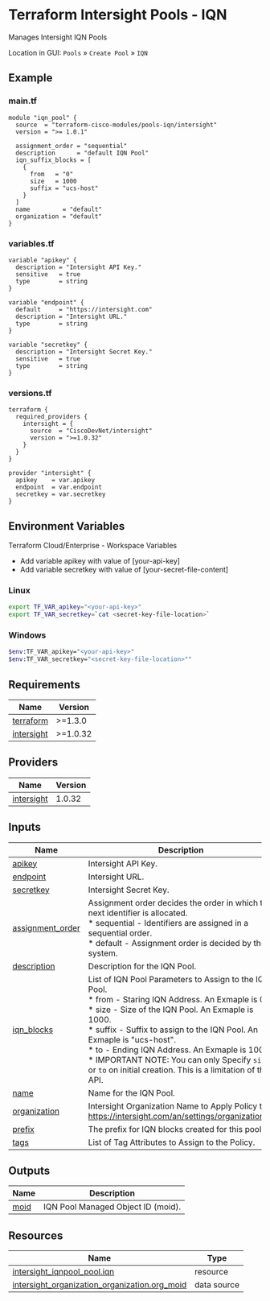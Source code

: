 <!-- BEGIN_TF_DOCS -->
# Terraform Intersight Pools - IQN
Manages Intersight IQN Pools

Location in GUI:
`Pools` » `Create Pool` » `IQN`

## Example

### main.tf
```hcl
module "iqn_pool" {
  source  = "terraform-cisco-modules/pools-iqn/intersight"
  version = ">= 1.0.1"

  assignment_order = "sequential"
  description      = "default IQN Pool"
  iqn_suffix_blocks = [
    {
      from   = "0"
      size   = 1000
      suffix = "ucs-host"
    }
  ]
  name         = "default"
  organization = "default"
}

```

### variables.tf
```hcl
variable "apikey" {
  description = "Intersight API Key."
  sensitive   = true
  type        = string
}

variable "endpoint" {
  default     = "https://intersight.com"
  description = "Intersight URL."
  type        = string
}

variable "secretkey" {
  description = "Intersight Secret Key."
  sensitive   = true
  type        = string
}
```

### versions.tf
```hcl
terraform {
  required_providers {
    intersight = {
      source  = "CiscoDevNet/intersight"
      version = ">=1.0.32"
    }
  }
}

provider "intersight" {
  apikey    = var.apikey
  endpoint  = var.endpoint
  secretkey = var.secretkey
}
```

## Environment Variables

Terraform Cloud/Enterprise - Workspace Variables
- Add variable apikey with value of [your-api-key]
- Add variable secretkey with value of [your-secret-file-content]

### Linux
```bash
export TF_VAR_apikey="<your-api-key>"
export TF_VAR_secretkey=`cat <secret-key-file-location>`
```

### Windows
```bash
$env:TF_VAR_apikey="<your-api-key>"
$env:TF_VAR_secretkey="<secret-key-file-location>""
```


## Requirements

| Name | Version |
|------|---------|
| <a name="requirement_terraform"></a> [terraform](#requirement\_terraform) | >=1.3.0 |
| <a name="requirement_intersight"></a> [intersight](#requirement\_intersight) | >=1.0.32 |
## Providers

| Name | Version |
|------|---------|
| <a name="provider_intersight"></a> [intersight](#provider\_intersight) | 1.0.32 |
## Inputs

| Name | Description | Type | Default | Required |
|------|-------------|------|---------|:--------:|
| <a name="input_apikey"></a> [apikey](#input\_apikey) | Intersight API Key. | `string` | n/a | yes |
| <a name="input_endpoint"></a> [endpoint](#input\_endpoint) | Intersight URL. | `string` | `"https://intersight.com"` | no |
| <a name="input_secretkey"></a> [secretkey](#input\_secretkey) | Intersight Secret Key. | `string` | n/a | yes |
| <a name="input_assignment_order"></a> [assignment\_order](#input\_assignment\_order) | Assignment order decides the order in which the next identifier is allocated.<br>  * sequential - Identifiers are assigned in a sequential order.<br>  * default - Assignment order is decided by the system. | `string` | `"default"` | no |
| <a name="input_description"></a> [description](#input\_description) | Description for the IQN Pool. | `string` | `""` | no |
| <a name="input_iqn_blocks"></a> [iqn\_blocks](#input\_iqn\_blocks) | List of IQN Pool Parameters to Assign to the IQN Pool.<br>  * from - Staring IQN Address.  An Exmaple is 0.<br>  * size - Size of the IQN Pool.  An Exmaple is 1000.<br>  * suffix - Suffix to assign to the IQN Pool.  An Exmaple is "ucs-host".<br>  * to - Ending IQN Address.  An Exmaple is 1000.<br>  * IMPORTANT NOTE: You can only Specify `size` or `to` on initial creation.  This is a limitation of the API. | <pre>list(object(<br>    {<br>      from   = string<br>      size   = optional(number, null)<br>      suffix = string<br>      to     = optional(string, null)<br>    }<br>  ))</pre> | `[]` | no |
| <a name="input_name"></a> [name](#input\_name) | Name for the IQN Pool. | `string` | `"default"` | no |
| <a name="input_organization"></a> [organization](#input\_organization) | Intersight Organization Name to Apply Policy to.  https://intersight.com/an/settings/organizations/. | `string` | `"default"` | no |
| <a name="input_prefix"></a> [prefix](#input\_prefix) | The prefix for IQN blocks created for this pool. | `string` | `""` | no |
| <a name="input_tags"></a> [tags](#input\_tags) | List of Tag Attributes to Assign to the Policy. | `list(map(string))` | `[]` | no |
## Outputs

| Name | Description |
|------|-------------|
| <a name="output_moid"></a> [moid](#output\_moid) | IQN Pool Managed Object ID (moid). |
## Resources

| Name | Type |
|------|------|
| [intersight_iqnpool_pool.iqn](https://registry.terraform.io/providers/CiscoDevNet/intersight/latest/docs/resources/iqnpool_pool) | resource |
| [intersight_organization_organization.org_moid](https://registry.terraform.io/providers/CiscoDevNet/intersight/latest/docs/data-sources/organization_organization) | data source |
<!-- END_TF_DOCS -->